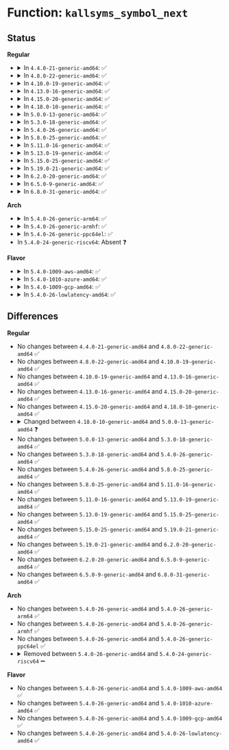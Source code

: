 # Function: <code>kallsyms_symbol_next</code>

## Status
<b>Regular</b>
<ul>
<li>
<details>
<summary>In <code>4.4.0-21-generic-amd64</code>: ✅</summary>

```c
int kallsyms_symbol_next(char * prefix_name, int flag)
```

```json
{
  "name": "kallsyms_symbol_next",
  "collision_type": "Unique Global",
  "inline_type": "No",
  "funcs": [
    {
      "addr": 18446744071580122400,
      "name": "kallsyms_symbol_next",
      "external": true,
      "loc": "kernel/debug/kdb/kdb_support.c:228",
      "file": "kernel/debug/kdb/kdb_support.c",
      "inline": "seen, unknown",
      "caller_inline": [],
      "caller_func": [
        "kernel/debug/kdb/kdb_io.c:kdb_read"
      ]
    }
  ],
  "symbols": [
    {
      "addr": 18446744071580122400,
      "name": "kallsyms_symbol_next",
      "section": ".text",
      "bind": "STB_GLOBAL",
      "size": 126
    }
  ]
}
```
</details>
</li>
<li>
<details>
<summary>In <code>4.8.0-22-generic-amd64</code>: ✅</summary>

```c
int kallsyms_symbol_next(char * prefix_name, int flag)
```

```json
{
  "name": "kallsyms_symbol_next",
  "collision_type": "Unique Global",
  "inline_type": "No",
  "funcs": [
    {
      "addr": 18446744071580156416,
      "name": "kallsyms_symbol_next",
      "external": true,
      "loc": "kernel/debug/kdb/kdb_support.c:228",
      "file": "kernel/debug/kdb/kdb_support.c",
      "inline": "seen, unknown",
      "caller_inline": [],
      "caller_func": [
        "kernel/debug/kdb/kdb_io.c:kdb_read"
      ]
    }
  ],
  "symbols": [
    {
      "addr": 18446744071580156416,
      "name": "kallsyms_symbol_next",
      "section": ".text",
      "bind": "STB_GLOBAL",
      "size": 126
    }
  ]
}
```
</details>
</li>
<li>
<details>
<summary>In <code>4.10.0-19-generic-amd64</code>: ✅</summary>

```c
int kallsyms_symbol_next(char * prefix_name, int flag)
```

```json
{
  "name": "kallsyms_symbol_next",
  "collision_type": "Unique Global",
  "inline_type": "No",
  "funcs": [
    {
      "addr": 18446744071580196848,
      "name": "kallsyms_symbol_next",
      "external": true,
      "loc": "kernel/debug/kdb/kdb_support.c:228",
      "file": "kernel/debug/kdb/kdb_support.c",
      "inline": "seen, unknown",
      "caller_inline": [],
      "caller_func": [
        "kernel/debug/kdb/kdb_io.c:kdb_read"
      ]
    }
  ],
  "symbols": [
    {
      "addr": 18446744071580196848,
      "name": "kallsyms_symbol_next",
      "section": ".text",
      "bind": "STB_GLOBAL",
      "size": 126
    }
  ]
}
```
</details>
</li>
<li>
<details>
<summary>In <code>4.13.0-16-generic-amd64</code>: ✅</summary>

```c
int kallsyms_symbol_next(char * prefix_name, int flag)
```

```json
{
  "name": "kallsyms_symbol_next",
  "collision_type": "Unique Global",
  "inline_type": "No",
  "funcs": [
    {
      "addr": 18446744071580204784,
      "name": "kallsyms_symbol_next",
      "external": true,
      "loc": "kernel/debug/kdb/kdb_support.c:228",
      "file": "kernel/debug/kdb/kdb_support.c",
      "inline": "seen, unknown",
      "caller_inline": [],
      "caller_func": [
        "kernel/debug/kdb/kdb_io.c:kdb_read"
      ]
    }
  ],
  "symbols": [
    {
      "addr": 18446744071580204784,
      "name": "kallsyms_symbol_next",
      "section": ".text",
      "bind": "STB_GLOBAL",
      "size": 126
    }
  ]
}
```
</details>
</li>
<li>
<details>
<summary>In <code>4.15.0-20-generic-amd64</code>: ✅</summary>

```c
int kallsyms_symbol_next(char * prefix_name, int flag)
```

```json
{
  "name": "kallsyms_symbol_next",
  "collision_type": "Unique Global",
  "inline_type": "No",
  "funcs": [
    {
      "addr": 18446744071580256144,
      "name": "kallsyms_symbol_next",
      "external": true,
      "loc": "kernel/debug/kdb/kdb_support.c:228",
      "file": "kernel/debug/kdb/kdb_support.c",
      "inline": "seen, unknown",
      "caller_inline": [],
      "caller_func": [
        "kernel/debug/kdb/kdb_io.c:kdb_read"
      ]
    }
  ],
  "symbols": [
    {
      "addr": 18446744071580256144,
      "name": "kallsyms_symbol_next",
      "section": ".text",
      "bind": "STB_GLOBAL",
      "size": 126
    }
  ]
}
```
</details>
</li>
<li>
<details>
<summary>In <code>4.18.0-10-generic-amd64</code>: ✅</summary>

```c
int kallsyms_symbol_next(char * prefix_name, int flag)
```

```json
{
  "name": "kallsyms_symbol_next",
  "collision_type": "Unique Global",
  "inline_type": "No",
  "funcs": [
    {
      "addr": 18446744071580316576,
      "name": "kallsyms_symbol_next",
      "external": true,
      "loc": "kernel/debug/kdb/kdb_support.c:228",
      "file": "kernel/debug/kdb/kdb_support.c",
      "inline": "seen, unknown",
      "caller_inline": [],
      "caller_func": [
        "kernel/debug/kdb/kdb_io.c:kdb_read"
      ]
    }
  ],
  "symbols": [
    {
      "addr": 18446744071580316576,
      "name": "kallsyms_symbol_next",
      "section": ".text",
      "bind": "STB_GLOBAL",
      "size": 126
    }
  ]
}
```
</details>
</li>
<li>
<details>
<summary>In <code>5.0.0-13-generic-amd64</code>: ✅</summary>

```c
int kallsyms_symbol_next(char * prefix_name, int flag, int buf_size)
```

```json
{
  "name": "kallsyms_symbol_next",
  "collision_type": "Unique Global",
  "inline_type": "No",
  "funcs": [
    {
      "addr": 18446744071580369280,
      "name": "kallsyms_symbol_next",
      "external": true,
      "loc": "kernel/debug/kdb/kdb_support.c:230",
      "file": "kernel/debug/kdb/kdb_support.c",
      "inline": "seen, unknown",
      "caller_inline": [],
      "caller_func": [
        "kernel/debug/kdb/kdb_io.c:kdb_read"
      ]
    }
  ],
  "symbols": [
    {
      "addr": 18446744071580369280,
      "name": "kallsyms_symbol_next",
      "section": ".text",
      "bind": "STB_GLOBAL",
      "size": 121
    }
  ]
}
```
</details>
</li>
<li>
<details>
<summary>In <code>5.3.0-18-generic-amd64</code>: ✅</summary>

```c
int kallsyms_symbol_next(char * prefix_name, int flag, int buf_size)
```

```json
{
  "name": "kallsyms_symbol_next",
  "collision_type": "Unique Global",
  "inline_type": "No",
  "funcs": [
    {
      "addr": 18446744071580421872,
      "name": "kallsyms_symbol_next",
      "external": true,
      "loc": "kernel/debug/kdb/kdb_support.c:230",
      "file": "kernel/debug/kdb/kdb_support.c",
      "inline": "seen, unknown",
      "caller_inline": [],
      "caller_func": [
        "kernel/debug/kdb/kdb_io.c:kdb_read"
      ]
    }
  ],
  "symbols": [
    {
      "addr": 18446744071580421872,
      "name": "kallsyms_symbol_next",
      "section": ".text",
      "bind": "STB_GLOBAL",
      "size": 121
    }
  ]
}
```
</details>
</li>
<li>
<details>
<summary>In <code>5.4.0-26-generic-amd64</code>: ✅</summary>

```c
int kallsyms_symbol_next(char * prefix_name, int flag, int buf_size)
```

```json
{
  "name": "kallsyms_symbol_next",
  "collision_type": "Unique Global",
  "inline_type": "No",
  "funcs": [
    {
      "addr": 18446744071580470624,
      "name": "kallsyms_symbol_next",
      "external": true,
      "loc": "kernel/debug/kdb/kdb_support.c:230",
      "file": "kernel/debug/kdb/kdb_support.c",
      "inline": "seen, unknown",
      "caller_inline": [],
      "caller_func": [
        "kernel/debug/kdb/kdb_io.c:kdb_read"
      ]
    }
  ],
  "symbols": [
    {
      "addr": 18446744071580470624,
      "name": "kallsyms_symbol_next",
      "section": ".text",
      "bind": "STB_GLOBAL",
      "size": 121
    }
  ]
}
```
</details>
</li>
<li>
<details>
<summary>In <code>5.8.0-25-generic-amd64</code>: ✅</summary>

```c
int kallsyms_symbol_next(char * prefix_name, int flag, int buf_size)
```

```json
{
  "name": "kallsyms_symbol_next",
  "collision_type": "Unique Global",
  "inline_type": "No",
  "funcs": [
    {
      "addr": 18446744071580555856,
      "name": "kallsyms_symbol_next",
      "external": true,
      "loc": "kernel/debug/kdb/kdb_support.c:230",
      "file": "kernel/debug/kdb/kdb_support.c",
      "inline": "seen, unknown",
      "caller_inline": [],
      "caller_func": [
        "kernel/debug/kdb/kdb_io.c:kdb_read"
      ]
    }
  ],
  "symbols": [
    {
      "addr": 18446744071580555856,
      "name": "kallsyms_symbol_next",
      "section": ".text",
      "bind": "STB_GLOBAL",
      "size": 121
    }
  ]
}
```
</details>
</li>
<li>
<details>
<summary>In <code>5.11.0-16-generic-amd64</code>: ✅</summary>

```c
int kallsyms_symbol_next(char * prefix_name, int flag, int buf_size)
```

```json
{
  "name": "kallsyms_symbol_next",
  "collision_type": "Unique Global",
  "inline_type": "No",
  "funcs": [
    {
      "addr": 18446744071580543952,
      "name": "kallsyms_symbol_next",
      "external": true,
      "loc": "kernel/debug/kdb/kdb_support.c:230",
      "file": "kernel/debug/kdb/kdb_support.c",
      "inline": "seen, unknown",
      "caller_inline": [],
      "caller_func": [
        "kernel/debug/kdb/kdb_io.c:kdb_read"
      ]
    }
  ],
  "symbols": [
    {
      "addr": 18446744071580543952,
      "name": "kallsyms_symbol_next",
      "section": ".text",
      "bind": "STB_GLOBAL",
      "size": 121
    }
  ]
}
```
</details>
</li>
<li>
<details>
<summary>In <code>5.13.0-19-generic-amd64</code>: ✅</summary>

```c
int kallsyms_symbol_next(char * prefix_name, int flag, int buf_size)
```

```json
{
  "name": "kallsyms_symbol_next",
  "collision_type": "Unique Global",
  "inline_type": "No",
  "funcs": [
    {
      "addr": 18446744071580546864,
      "name": "kallsyms_symbol_next",
      "external": true,
      "loc": "kernel/debug/kdb/kdb_support.c:220",
      "file": "kernel/debug/kdb/kdb_support.c",
      "inline": "seen, unknown",
      "caller_inline": [],
      "caller_func": [
        "kernel/debug/kdb/kdb_io.c:kdb_read"
      ]
    }
  ],
  "symbols": [
    {
      "addr": 18446744071580546864,
      "name": "kallsyms_symbol_next",
      "section": ".text",
      "bind": "STB_GLOBAL",
      "size": 121
    }
  ]
}
```
</details>
</li>
<li>
<details>
<summary>In <code>5.15.0-25-generic-amd64</code>: ✅</summary>

```c
int kallsyms_symbol_next(char * prefix_name, int flag, int buf_size)
```

```json
{
  "name": "kallsyms_symbol_next",
  "collision_type": "Unique Global",
  "inline_type": "No",
  "funcs": [
    {
      "addr": 18446744071580718560,
      "name": "kallsyms_symbol_next",
      "external": true,
      "loc": "kernel/debug/kdb/kdb_support.c:171",
      "file": "kernel/debug/kdb/kdb_support.c",
      "inline": "seen, unknown",
      "caller_inline": [],
      "caller_func": [
        "kernel/debug/kdb/kdb_io.c:kdb_read"
      ]
    }
  ],
  "symbols": [
    {
      "addr": 18446744071580718560,
      "name": "kallsyms_symbol_next",
      "section": ".text",
      "bind": "STB_GLOBAL",
      "size": 121
    }
  ]
}
```
</details>
</li>
<li>
<details>
<summary>In <code>5.19.0-21-generic-amd64</code>: ✅</summary>

```c
int kallsyms_symbol_next(char * prefix_name, int flag, int buf_size)
```

```json
{
  "name": "kallsyms_symbol_next",
  "collision_type": "Unique Global",
  "inline_type": "No",
  "funcs": [
    {
      "addr": 18446744071580930368,
      "name": "kallsyms_symbol_next",
      "external": true,
      "loc": "kernel/debug/kdb/kdb_support.c:170",
      "file": "kernel/debug/kdb/kdb_support.c",
      "inline": "seen, unknown",
      "caller_inline": [],
      "caller_func": [
        "kernel/debug/kdb/kdb_io.c:kdb_read"
      ]
    }
  ],
  "symbols": [
    {
      "addr": 18446744071580930368,
      "name": "kallsyms_symbol_next",
      "section": ".text",
      "bind": "STB_GLOBAL",
      "size": 141
    }
  ]
}
```
</details>
</li>
<li>
<details>
<summary>In <code>6.2.0-20-generic-amd64</code>: ✅</summary>

```c
int kallsyms_symbol_next(char * prefix_name, int flag, int buf_size)
```

```json
{
  "name": "kallsyms_symbol_next",
  "collision_type": "Unique Global",
  "inline_type": "No",
  "funcs": [
    {
      "addr": 18446744071581223056,
      "name": "kallsyms_symbol_next",
      "external": true,
      "loc": "kernel/debug/kdb/kdb_support.c:170",
      "file": "kernel/debug/kdb/kdb_support.c",
      "inline": "seen, unknown",
      "caller_inline": [],
      "caller_func": [
        "kernel/debug/kdb/kdb_io.c:kdb_read"
      ]
    }
  ],
  "symbols": [
    {
      "addr": 18446744071581223056,
      "name": "kallsyms_symbol_next",
      "section": ".text",
      "bind": "STB_GLOBAL",
      "size": 141
    }
  ]
}
```
</details>
</li>
<li>
<details>
<summary>In <code>6.5.0-9-generic-amd64</code>: ✅</summary>

```c
int kallsyms_symbol_next(char * prefix_name, int flag, int buf_size)
```

```json
{
  "name": "kallsyms_symbol_next",
  "collision_type": "Unique Global",
  "inline_type": "No",
  "funcs": [
    {
      "addr": 18446744071581317344,
      "name": "kallsyms_symbol_next",
      "external": true,
      "loc": "kernel/debug/kdb/kdb_support.c:170",
      "file": "kernel/debug/kdb/kdb_support.c",
      "inline": "seen, unknown",
      "caller_inline": [],
      "caller_func": [
        "kernel/debug/kdb/kdb_io.c:kdb_read"
      ]
    }
  ],
  "symbols": [
    {
      "addr": 18446744071581317344,
      "name": "kallsyms_symbol_next",
      "section": ".text",
      "bind": "STB_GLOBAL",
      "size": 141
    }
  ]
}
```
</details>
</li>
<li>
<details>
<summary>In <code>6.8.0-31-generic-amd64</code>: ✅</summary>

```c
int kallsyms_symbol_next(char * prefix_name, int flag, int buf_size)
```

```json
{
  "name": "kallsyms_symbol_next",
  "collision_type": "Unique Global",
  "inline_type": "No",
  "funcs": [
    {
      "addr": 18446744071581423648,
      "name": "kallsyms_symbol_next",
      "external": true,
      "loc": "kernel/debug/kdb/kdb_support.c:170",
      "file": "kernel/debug/kdb/kdb_support.c",
      "inline": "seen, unknown",
      "caller_inline": [],
      "caller_func": [
        "kernel/debug/kdb/kdb_io.c:kdb_read"
      ]
    }
  ],
  "symbols": [
    {
      "addr": 18446744071581423648,
      "name": "kallsyms_symbol_next",
      "section": ".text",
      "bind": "STB_GLOBAL",
      "size": 141
    }
  ]
}
```
</details>
</li>
</ul>
<b>Arch</b>
<ul>
<li>
<details>
<summary>In <code>5.4.0-26-generic-arm64</code>: ✅</summary>

```c
int kallsyms_symbol_next(char * prefix_name, int flag, int buf_size)
```

```json
{
  "name": "kallsyms_symbol_next",
  "collision_type": "Unique Global",
  "inline_type": "No",
  "funcs": [
    {
      "addr": 18446603336491745400,
      "name": "kallsyms_symbol_next",
      "external": true,
      "loc": "kernel/debug/kdb/kdb_support.c:230",
      "file": "kernel/debug/kdb/kdb_support.c",
      "inline": "seen, unknown",
      "caller_inline": [],
      "caller_func": [
        "kernel/debug/kdb/kdb_io.c:kdb_read"
      ]
    }
  ],
  "symbols": [
    {
      "addr": 18446603336491745400,
      "name": "kallsyms_symbol_next",
      "section": ".text",
      "bind": "STB_GLOBAL",
      "size": 168
    }
  ]
}
```
</details>
</li>
<li>
<details>
<summary>In <code>5.4.0-26-generic-armhf</code>: ✅</summary>

```c
int kallsyms_symbol_next(char * prefix_name, int flag, int buf_size)
```

```json
{
  "name": "kallsyms_symbol_next",
  "collision_type": "Unique Global",
  "inline_type": "No",
  "funcs": [
    {
      "addr": 3225693932,
      "name": "kallsyms_symbol_next",
      "external": true,
      "loc": "kernel/debug/kdb/kdb_support.c:230",
      "file": "kernel/debug/kdb/kdb_support.c",
      "inline": "seen, unknown",
      "caller_inline": [],
      "caller_func": [
        "kernel/debug/kdb/kdb_io.c:kdb_read"
      ]
    }
  ],
  "symbols": [
    {
      "addr": 3225693932,
      "name": "kallsyms_symbol_next",
      "section": ".text",
      "bind": "STB_GLOBAL",
      "size": 136
    }
  ]
}
```
</details>
</li>
<li>
<details>
<summary>In <code>5.4.0-26-generic-ppc64el</code>: ✅</summary>

```c
int kallsyms_symbol_next(char * prefix_name, int flag, int buf_size)
```

```json
{
  "name": "kallsyms_symbol_next",
  "collision_type": "Unique Global",
  "inline_type": "No",
  "funcs": [
    {
      "addr": 13835058055284779504,
      "name": "kallsyms_symbol_next",
      "external": true,
      "loc": "kernel/debug/kdb/kdb_support.c:230",
      "file": "kernel/debug/kdb/kdb_support.c",
      "inline": "seen, unknown",
      "caller_inline": [],
      "caller_func": [
        "kernel/debug/kdb/kdb_io.c:kdb_read"
      ]
    }
  ],
  "symbols": [
    {
      "addr": 13835058055284779504,
      "name": "kallsyms_symbol_next",
      "section": ".text",
      "bind": "STB_GLOBAL",
      "size": 252
    }
  ]
}
```
</details>
</li>
<li>
In <code>5.4.0-24-generic-riscv64</code>: Absent ❓
</li>
</ul>
<b>Flavor</b>
<ul>
<li>
<details>
<summary>In <code>5.4.0-1009-aws-amd64</code>: ✅</summary>

```c
int kallsyms_symbol_next(char * prefix_name, int flag, int buf_size)
```

```json
{
  "name": "kallsyms_symbol_next",
  "collision_type": "Unique Global",
  "inline_type": "No",
  "funcs": [
    {
      "addr": 18446744071580439424,
      "name": "kallsyms_symbol_next",
      "external": true,
      "loc": "kernel/debug/kdb/kdb_support.c:230",
      "file": "kernel/debug/kdb/kdb_support.c",
      "inline": "seen, unknown",
      "caller_inline": [],
      "caller_func": [
        "kernel/debug/kdb/kdb_io.c:kdb_read"
      ]
    }
  ],
  "symbols": [
    {
      "addr": 18446744071580439424,
      "name": "kallsyms_symbol_next",
      "section": ".text",
      "bind": "STB_GLOBAL",
      "size": 121
    }
  ]
}
```
</details>
</li>
<li>
<details>
<summary>In <code>5.4.0-1010-azure-amd64</code>: ✅</summary>

```c
int kallsyms_symbol_next(char * prefix_name, int flag, int buf_size)
```

```json
{
  "name": "kallsyms_symbol_next",
  "collision_type": "Unique Global",
  "inline_type": "No",
  "funcs": [
    {
      "addr": 18446744071580386496,
      "name": "kallsyms_symbol_next",
      "external": true,
      "loc": "kernel/debug/kdb/kdb_support.c:230",
      "file": "kernel/debug/kdb/kdb_support.c",
      "inline": "seen, unknown",
      "caller_inline": [],
      "caller_func": [
        "kernel/debug/kdb/kdb_io.c:kdb_read"
      ]
    }
  ],
  "symbols": [
    {
      "addr": 18446744071580386496,
      "name": "kallsyms_symbol_next",
      "section": ".text",
      "bind": "STB_GLOBAL",
      "size": 121
    }
  ]
}
```
</details>
</li>
<li>
<details>
<summary>In <code>5.4.0-1009-gcp-amd64</code>: ✅</summary>

```c
int kallsyms_symbol_next(char * prefix_name, int flag, int buf_size)
```

```json
{
  "name": "kallsyms_symbol_next",
  "collision_type": "Unique Global",
  "inline_type": "No",
  "funcs": [
    {
      "addr": 18446744071580430672,
      "name": "kallsyms_symbol_next",
      "external": true,
      "loc": "kernel/debug/kdb/kdb_support.c:230",
      "file": "kernel/debug/kdb/kdb_support.c",
      "inline": "seen, unknown",
      "caller_inline": [],
      "caller_func": [
        "kernel/debug/kdb/kdb_io.c:kdb_read"
      ]
    }
  ],
  "symbols": [
    {
      "addr": 18446744071580430672,
      "name": "kallsyms_symbol_next",
      "section": ".text",
      "bind": "STB_GLOBAL",
      "size": 121
    }
  ]
}
```
</details>
</li>
<li>
<details>
<summary>In <code>5.4.0-26-lowlatency-amd64</code>: ✅</summary>

```c
int kallsyms_symbol_next(char * prefix_name, int flag, int buf_size)
```

```json
{
  "name": "kallsyms_symbol_next",
  "collision_type": "Unique Global",
  "inline_type": "No",
  "funcs": [
    {
      "addr": 18446744071580486288,
      "name": "kallsyms_symbol_next",
      "external": true,
      "loc": "kernel/debug/kdb/kdb_support.c:230",
      "file": "kernel/debug/kdb/kdb_support.c",
      "inline": "seen, unknown",
      "caller_inline": [],
      "caller_func": [
        "kernel/debug/kdb/kdb_io.c:kdb_read"
      ]
    }
  ],
  "symbols": [
    {
      "addr": 18446744071580486288,
      "name": "kallsyms_symbol_next",
      "section": ".text",
      "bind": "STB_GLOBAL",
      "size": 121
    }
  ]
}
```
</details>
</li>
</ul>

## Differences
<b>Regular</b>
<ul>
<li>
No changes between <code>4.4.0-21-generic-amd64</code> and <code>4.8.0-22-generic-amd64</code> ✅
</li>
<li>
No changes between <code>4.8.0-22-generic-amd64</code> and <code>4.10.0-19-generic-amd64</code> ✅
</li>
<li>
No changes between <code>4.10.0-19-generic-amd64</code> and <code>4.13.0-16-generic-amd64</code> ✅
</li>
<li>
No changes between <code>4.13.0-16-generic-amd64</code> and <code>4.15.0-20-generic-amd64</code> ✅
</li>
<li>
No changes between <code>4.15.0-20-generic-amd64</code> and <code>4.18.0-10-generic-amd64</code> ✅
</li>
<li>
<details>
<summary>Changed between <code>4.18.0-10-generic-amd64</code> and <code>5.0.0-13-generic-amd64</code> ❓</summary>
<ul>
<li>
<b>Param added. </b>
<code>int buf_size</code>
</li>
</ul>
</details>
</li>
<li>
No changes between <code>5.0.0-13-generic-amd64</code> and <code>5.3.0-18-generic-amd64</code> ✅
</li>
<li>
No changes between <code>5.3.0-18-generic-amd64</code> and <code>5.4.0-26-generic-amd64</code> ✅
</li>
<li>
No changes between <code>5.4.0-26-generic-amd64</code> and <code>5.8.0-25-generic-amd64</code> ✅
</li>
<li>
No changes between <code>5.8.0-25-generic-amd64</code> and <code>5.11.0-16-generic-amd64</code> ✅
</li>
<li>
No changes between <code>5.11.0-16-generic-amd64</code> and <code>5.13.0-19-generic-amd64</code> ✅
</li>
<li>
No changes between <code>5.13.0-19-generic-amd64</code> and <code>5.15.0-25-generic-amd64</code> ✅
</li>
<li>
No changes between <code>5.15.0-25-generic-amd64</code> and <code>5.19.0-21-generic-amd64</code> ✅
</li>
<li>
No changes between <code>5.19.0-21-generic-amd64</code> and <code>6.2.0-20-generic-amd64</code> ✅
</li>
<li>
No changes between <code>6.2.0-20-generic-amd64</code> and <code>6.5.0-9-generic-amd64</code> ✅
</li>
<li>
No changes between <code>6.5.0-9-generic-amd64</code> and <code>6.8.0-31-generic-amd64</code> ✅
</li>
</ul>
<b>Arch</b>
<ul>
<li>
No changes between <code>5.4.0-26-generic-amd64</code> and <code>5.4.0-26-generic-arm64</code> ✅
</li>
<li>
No changes between <code>5.4.0-26-generic-amd64</code> and <code>5.4.0-26-generic-armhf</code> ✅
</li>
<li>
No changes between <code>5.4.0-26-generic-amd64</code> and <code>5.4.0-26-generic-ppc64el</code> ✅
</li>
<li>
<details>
<summary>Removed between <code>5.4.0-26-generic-amd64</code> and <code>5.4.0-24-generic-riscv64</code> ➖</summary>

```c
int kallsyms_symbol_next(char * prefix_name, int flag, int buf_size)
```
</details>
</li>
</ul>
<b>Flavor</b>
<ul>
<li>
No changes between <code>5.4.0-26-generic-amd64</code> and <code>5.4.0-1009-aws-amd64</code> ✅
</li>
<li>
No changes between <code>5.4.0-26-generic-amd64</code> and <code>5.4.0-1010-azure-amd64</code> ✅
</li>
<li>
No changes between <code>5.4.0-26-generic-amd64</code> and <code>5.4.0-1009-gcp-amd64</code> ✅
</li>
<li>
No changes between <code>5.4.0-26-generic-amd64</code> and <code>5.4.0-26-lowlatency-amd64</code> ✅
</li>
</ul>
